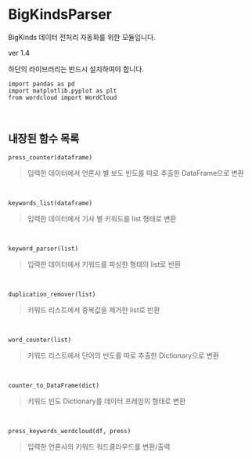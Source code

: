 # BigKindsParser

BigKinds 데이터 전처리 자동화를 위한 모듈입니다. 

ver 1.4
</br>
</hr>

하단의 라이브러리는 반드시 설치하여야 합니다.

```
import pandas as pd 
import matplotlib.pyplot as plt
from wordcloud import WordCloud
```

</br>
</hr>

## 내장된 함수 목록
```
press_counter(dataframe)
```
> 입력한 데이터에서 언론사 별 보도 빈도를 따로 추출한 DataFrame으로 변환
</br>

```
keywords_list(dataframe)
```
> 입력한 데이터에서 기사 별 키워드를 list 형태로 변환
</br>

```
keyword_parser(list)
```
> 입력한 데이터에서 키워드를 파싱한 형태의 list로 반환
</br>

```
duplication_remover(list)
```
> 키워드 리스트에서 중복값을 제거한 list로 반환
</br>

```
word_counter(list)
```
> 키워드 리스트에서 단어의 빈도를 따로 추출한 Dictionary으로 변환
</br>

```
counter_to_DataFrame(dict)
```
> 키워드 빈도 Dictionary를 데이터 프레임의 형태로 변환
</br>

```
press_keywords_wordcloud(df, press)
```
> 입력한 언론사의 키워드 워드클라우드를 변환/출력
</br>
</hr>


